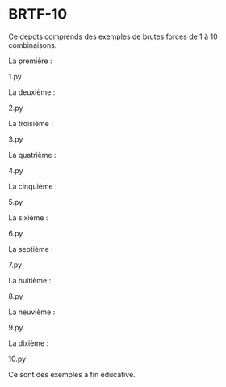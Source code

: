 # BRTF-10

Ce depots comprends des exemples de brutes forces de 1 à 10 combinaisons.

La première : 

1.py

La deuxième : 

2.py

La troisième : 

3.py

La quatrième : 

4.py

La cinquième : 

5.py

La sixième : 

6.py

La septième : 

7.py

La huitième : 

8.py

La neuvième : 

9.py

La dixième : 

10.py

Ce sont des exemples à fin éducative. 

